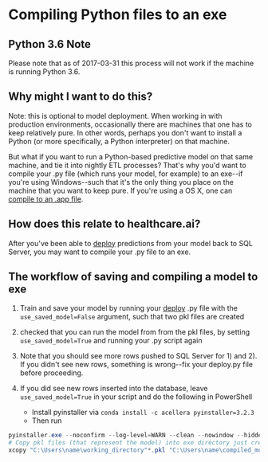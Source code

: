 # Compiling Python files to an exe

## Python 3.6 Note

Please note that as of 2017-03-31 this process will not work if the machine is running Python 3.6.

## Why might I want to do this?

Note: this is optional to model deployment. When working in with
production environments, occasionally there are machines that one has to
keep relatively pure. In other words, perhaps you don't want to install
a Python (or more specifically, a Python interpreter) on that machine.

But what if you want to run a Python-based predictive model on that same
machine, and tie it into nightly ETL processes? That's why you'd want to
compile your .py file (which runs your model, for example) to an exe--if
you're using Windows--such that it's the only thing you place on the
machine that you want to keep pure. If you're using a OS X, one can
[compile to an .app file](https://pythonhosted.org/py2app/).

## How does this relate to healthcare.ai?

After you've been able to [deploy](http://healthcareai-py.readthedocs.io/en/latest/deploy)
predictions from your model back to SQL Server, you may want to compile
your .py file to an exe.

## The workflow of saving and compiling a model to exe

1)  Train and save your model by running your
    [deploy](http://healthcareai-py.readthedocs.io/en/latest/deploy) .py file with the
    `use_saved_model=False` argument, such that two pkl files are
    created
2)  checked that you can run the model from from the pkl files, by
    setting `use_saved_model=True` and running your .py script again
3)  Note that you should see more rows pushed to SQL Server for 1) and
    2). If you didn't see new rows, something is wrong--fix your
    deploy.py file before proceeding.
4)  If you did see new rows inserted into the database, leave
    `use_saved_model=True` in your script and do the following in
    PowerShell

    -   Install pyinstaller via
        `conda install -c acellera pyinstaller=3.2.3`
    -   Then run

```powershell
pyinstaller.exe --noconfirm --log-level=WARN --clean --nowindow --hidden-import=sklearn.tree._utils --name name_of_executable "C:\Users\name\deploy_script.py" --distpath "C:\Users\name\compiled_model_folder" 
# Copy pkl files (that represent the model) into exe directory just created
xcopy "C:\Users\name\working_directory"*.pkl "C:\Users\name\compiled_model_folder" /Y
```

